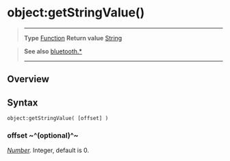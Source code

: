 # object:getStringValue()

> --------------------- ------------------------------------------------------------------------------------------
> __Type__              [Function](https://docs.coronalabs.com/api/type/Function.html)
> __Return value__      [String](https://docs.coronalabs.com/api/type/String.html)


> __See also__          [bluetooth.*](/plugin/bluetooth.md)
> --------------------- ------------------------------------------------------------------------------------------

## Overview

## Syntax

	object:getStringValue( [offset] )

### offset ~^(optional)^~
_[Number](https://docs.coronalabs.com/api/type/Number.html)._ Integer, default is 0.